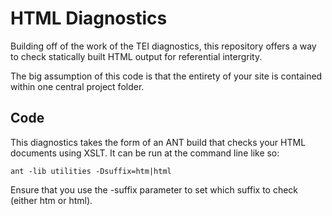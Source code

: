 # HTML Diagnostics

Building off of the work of the TEI diagnostics, this repository offers a way to check statically built HTML output for referential intergrity.

The big assumption of this code is that the entirety of your site is contained within one central project folder.

## Code

This diagnostics takes the form of an ANT build that checks your HTML documents using XSLT. It can be run at the command line like so:

```
ant -lib utilities -Dsuffix=htm|html
```

Ensure that you use the -suffix parameter to set which suffix to check (either htm or html).